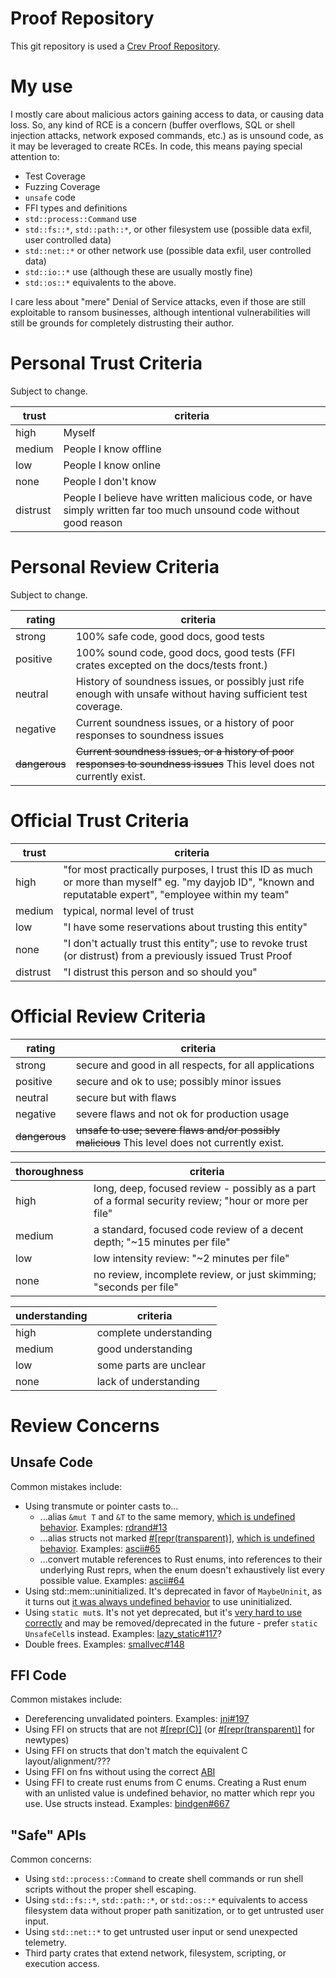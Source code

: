 <!-- CREV_README_MARKER_V0 - Please don't remove this first line, or `crev` might overwrite this file.  -->

# Proof Repository

This git repository is used a [Crev Proof
Repository](https://github.com/dpc/crev/wiki/Proof-Repository).

<!-- Feel free to customize this file below this line -->

# My use

I mostly care about malicious actors gaining access to data, or causing data loss.  So, any kind of RCE is a
concern (buffer overflows, SQL or shell injection attacks, network exposed commands, etc.) as is unsound code,
as it may be leveraged to create RCEs.  In code, this means paying special attention to:

* Test Coverage
* Fuzzing Coverage
* `unsafe` code
* FFI types and definitions
* `std::process::Command` use
* `std::fs::*`, `std::path::*`, or other filesystem use (possible data exfil, user controlled data)
* `std::net::*` or other network use (possible data exfil, user controlled data)
* `std::io::*` use (although these are usually mostly fine)
* `std::os::*` equivalents to the above.

I care less about "mere" Denial of Service attacks, even if those are still exploitable to ransom businesses,
although intentional vulnerabilities will still be grounds for completely distrusting their author.

# Personal Trust Criteria

Subject to change.

| trust     | criteria  |
| --------- | --------- |
| high      | Myself
| medium    | People I know offline
| low       | People I know online
| none      | People I don't know
| distrust  | People I believe have written malicious code, or have simply written far too much unsound code without good reason

# Personal Review Criteria

Subject to change.

| rating    | criteria |
| --------- | -------- |
| strong    | 100% safe code, good docs, good tests
| positive  | 100% sound code, good docs, good tests (FFI crates excepted on the docs/tests front.)
| neutral   | History of soundness issues, or possibly just rife enough with unsafe without having sufficient test coverage.
| negative  | Current soundness issues, or a history of poor responses to soundness issues
| ~~dangerous~~ | ~~Current soundness issues, or a history of poor responses to soundness issues~~ This level does not currently exist.

# Official Trust Criteria

| trust     | criteria |
| --------- | -------- |
| high      | "for most practically purposes, I trust this ID as much or more than myself" eg. "my dayjob ID", "known and reputatable expert", "employee within my team"
| medium    | typical, normal level of trust
| low       | "I have some reservations about trusting this entity"
| none      | "I don't actually trust this entity"; use to revoke trust (or distrust) from a previously issued Trust Proof
| distrust  | "I distrust this person and so should you"

# Official Review Criteria

| rating    | criteria |
| --------- | -------- |
| strong    | secure and good in all respects, for all applications
| positive  | secure and ok to use; possibly minor issues
| neutral   | secure but with flaws
| negative  | severe flaws and not ok for production usage
| ~~dangerous~~ | ~~unsafe to use; severe flaws and/or possibly malicious~~ This level does not currently exist.

| thoroughness | criteria |
| ------------ | -------- |
| high      | long, deep, focused review - possibly as a part of a formal security review; "hour or more per file"
| medium    | a standard, focused code review of a decent depth; "~15 minutes per file"
| low       | low intensity review: "~2 minutes per file"
| none      | no review, incomplete review, or just skimming; "seconds per file"

| understanding | criteria  |
| ------------- | --------- |
| high          | complete understanding
| medium        | good understanding
| low           | some parts are unclear
| none          | lack of understanding

# Review Concerns

## Unsafe Code

Common mistakes include:

* Using transmute or pointer casts to...
    * ...alias `&mut T` and `&T` to the same memory, [which is undefined behavior](https://doc.rust-lang.org/nomicon/aliasing.html).  Examples: [rdrand#13](https://github.com/nagisa/rust_rdrand/issues/13)
    * ...alias structs not marked [#\[repr(transparent)\]](https://doc.rust-lang.org/nomicon/other-reprs.html#reprtransparent), [which is undefined behavior](https://doc.rust-lang.org/nomicon/transmutes.html).  Examples: [ascii#65](https://github.com/tomprogrammer/rust-ascii/issues/65)
    * ...convert mutable references to Rust enums, into references to their underlying Rust reprs, when the enum doesn't exhaustively list every possible value.  Examples:  [ascii#64](https://github.com/tomprogrammer/rust-ascii/issues/64)
* Using std::mem::uninitialized.  It's deprecated in favor of `MaybeUninit`, as it turns out [it was always undefined behavior](https://doc.rust-lang.org/std/mem/fn.uninitialized.html) to use uninitialized.
* Using `static mut`s.  It's not yet deprecated, but it's [very hard to use correctly](https://github.com/rust-lang/rust/issues/53639) and may be removed/deprecated in the future - prefer `static UnsafeCell`s instead.  Examples: [lazy_static#117](https://github.com/rust-lang-nursery/lazy-static.rs/issues/117)?
* Double frees.  Examples: [smallvec#148](https://github.com/servo/rust-smallvec/issues/148)

## FFI Code

Common mistakes include:

* Dereferencing unvalidated pointers.  Examples:  [jni#197](https://github.com/jni-rs/jni-rs/issues/197)
* Using FFI on structs that are not [#\[repr(C)\]](https://doc.rust-lang.org/nomicon/other-reprs.html#reprc) (or [#\[repr(transparent)\]](https://doc.rust-lang.org/nomicon/other-reprs.html#reprtransparent) for newtypes)
* Using FFI on structs that don't match the equivalent C layout/alignment/???
* Using FFI on fns without using the correct [ABI](https://doc.rust-lang.org/reference/items/external-blocks.html#abi)
* Using FFI to create rust enums from C enums.  Creating a Rust enum with an unlisted value is undefined behavior, no matter which repr you use.  Use structs instead.  Examples: [bindgen#667](https://github.com/rust-lang/rust-bindgen/issues/667)

## "Safe" APIs

Common concerns:

* Using `std::process::Command` to create shell commands or run shell scripts without the proper shell escaping.
* Using `std::fs::*`, `std::path::*`, or `std::os::*` equivalents to access filesystem data without proper path sanitization, or to get untrusted user input.
* Using `std::net::*` to get untrusted user input or send unexpected telemetry.
* Third party crates that extend network, filesystem, scripting, or execution access.
